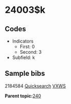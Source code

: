 # 24003$k

## Codes

-   Indicators
    -   First: 0
    -   Second: 3
-   Subfield: k

## Sample bibs

2184584 [Quicksearch](https://search.library.yale.edu/catalog/2184584) [VXWS](http://prodorbis.library.yale.edu:7014/vxws/GetHoldingsService?bibId=2184584)

**Parent topic:**[240](../../tags/240/240.md)

